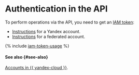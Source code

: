 # Authentication in the API

To perform operations via the API, you need to get an [IAM token](../iam/concepts/authorization/iam-token.md):

* [Instructions](../iam/operations/iam-token/create.md) for a Yandex account.
* [Instructions](../iam/operations/iam-token/create-for-federation.md) for a federated account.

{% include [iam-token-usage](iam-token-usage.md) %}

#### See also {#see-also}

[Accounts in {{ yandex-cloud }}](../iam/concepts/index.md#accounts).

